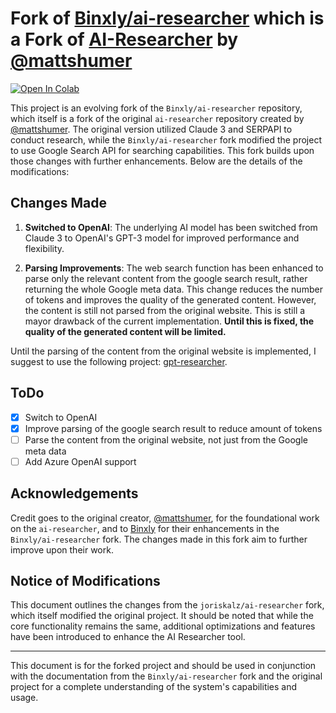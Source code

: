 # Fork of [Binxly/ai-researcher](https://github.com/Binxly/ai-researcher) which is a Fork of [AI-Researcher](https://github.com/mshumer/ai-researcher) by [@mattshumer](https://github.com/mshumer)
[![Open In Colab](https://colab.research.google.com/assets/colab-badge.svg)](https://colab.research.google.com/github/joriskalz/ai-researcher/blob/main/Claude_Researcher_Google_API.ipynb)

This project is an evolving fork of the `Binxly/ai-researcher` repository, which itself is a fork of the original `ai-researcher` repository created by [@mattshumer](https://github.com/mshumer). The original version utilized Claude 3 and SERPAPI to conduct research, while the `Binxly/ai-researcher` fork modified the project to use Google Search API for searching capabilities. This fork builds upon those changes with further enhancements. Below are the details of the modifications:

## Changes Made

1. **Switched to OpenAI**:
   The underlying AI model has been switched from Claude 3 to OpenAI's GPT-3 model for improved performance and flexibility.

2. **Parsing Improvements**:
   The web search function has been enhanced to parse only the relevant content from the google search result, rather returning the whole Google meta data. This change reduces the number of tokens and improves the quality of the generated content. However, the content is still not parsed from the original website. This is still a mayor drawback of the current implementation. **Until this is fixed, the quality of the generated content will be limited.**

Until the parsing of the content from the original website is implemented, I suggest to use the following project: [gpt-researcher](https://github.com/assafelovic/gpt-researcher).

## ToDo

- [x] Switch to OpenAI
- [x] Improve parsing of the google search result to reduce amount of tokens
- [ ] Parse the content from the original website, not just from the Google meta data
- [ ] Add Azure OpenAI support

## Acknowledgements

Credit goes to the original creator, [@mattshumer](https://github.com/mshumer), for the foundational work on the `ai-researcher`, and to [Binxly](https://github.com/Binxly) for their enhancements in the `Binxly/ai-researcher` fork. The changes made in this fork aim to further improve upon their work.

## Notice of Modifications

This document outlines the changes from the `joriskalz/ai-researcher` fork, which itself modified the original project. It should be noted that while the core functionality remains the same, additional optimizations and features have been introduced to enhance the AI Researcher tool.

---
This document is for the forked project and should be used in conjunction with the documentation from the `Binxly/ai-researcher` fork and the original project for a complete understanding of the system's capabilities and usage.